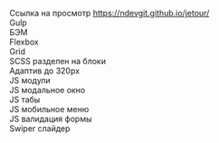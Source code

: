 Ссылка на просмотр https://ndevgit.github.io/jetour/<br>
Gulp<br>
БЭМ<br>
Flexbox<br>
Grid<br>
SCSS разделен на блоки<br>
Адаптив до 320px<br>
JS модули<br>
JS модальное окно<br>
JS табы<br>
JS мобильное меню<br>
JS валидация формы<br>
Swiper слайдер<br>
